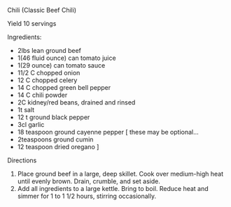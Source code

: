 Chili 
(Classic Beef Chili)

Yield 10 servings
 
Ingredients:
- 2lbs lean ground beef
- 1(46 fluid ounce) can tomato juice
- 1(29 ounce) can tomato sauce
- 11/2 C chopped onion
- 12 C chopped celery
- 14 C chopped green bell pepper
- 14 C chili powder
- 2C kidney/red beans, drained and rinsed
- 1t salt
- 12 t ground black pepper
- 3cl garlic
- 18 teaspoon ground cayenne pepper
    [ these may be optional...
- 2teaspoons ground cumin
- 12 teaspoon dried oregano
    ]

Directions

   1. Place ground beef in a large, deep skillet. 
Cook over medium-high heat until evenly brown. Drain, crumble, and set aside.
   2. Add all ingredients to a large kettle. Bring to boil. 
Reduce heat and simmer for 1 to 1 1/2 hours, stirring occasionally.

